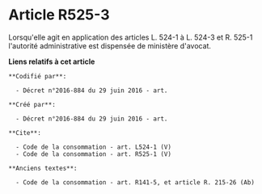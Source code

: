 # Article R525-3

Lorsqu'elle agit en application des articles L. 524-1 à L. 524-3 et R. 525-1 l'autorité administrative est dispensée de
ministère d'avocat.

**Liens relatifs à cet article**

	**Codifié par**:

	  - Décret n°2016-884 du 29 juin 2016 - art.

	**Créé par**:

	  - Décret n°2016-884 du 29 juin 2016 - art.

	**Cite**:

	  - Code de la consommation - art. L524-1 (V)
	  - Code de la consommation - art. R525-1 (V)

	**Anciens textes**:

	  - Code de la consommation - art. R141-5, et article R. 215-26 (Ab)
